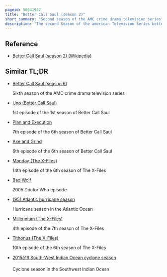 ```yaml
---
pageid: 56641937
title: "Better Call Saul (season 2)"
short_summary: "Second season of the AMC crime drama television series"
description: "The second Season of the american Television Series better Call Saul premiered on 15 february 2016 and ended on 18 April 2016. The Ten-Episode Season was broadcast in the united States on Amc on Monday Night. A spin-off Prequel to breaking bad better Call Saul was created by Peter Gould and Vince gilligan both of whom worked on breaking bad."
---
```


## Reference

- [Better Call Saul (season 2) (Wikipedia)](https://en.wikipedia.org/?curid=56641937)

## Similar TL;DR

- [Better Call Saul (season 6)](/tldr/en/better-call-saul-season-6)

  Sixth season of the AMC crime drama television series

- [Uno (Better Call Saul)](/tldr/en/uno-better-call-saul)

  1st episode of the 1st season of Better Call Saul

- [Plan and Execution](/tldr/en/plan-and-execution)

  7th episode of the 6th season of Better Call Saul

- [Axe and Grind](/tldr/en/axe-and-grind)

  6th episode of the 6th season of Better Call Saul

- [Monday (The X-Files)](/tldr/en/monday-the-x-files)

  14th episode of the 6th season of The X-Files

- [Bad Wolf](/tldr/en/bad-wolf)

  2005 Doctor Who episode

- [1951 Atlantic hurricane season](/tldr/en/1951-atlantic-hurricane-season)

  Hurricane season in the Atlantic Ocean

- [Millennium (The X-Files)](/tldr/en/millennium-the-x-files)

  4th episode of the 7th season of The X-Files

- [Tithonus (The X-Files)](/tldr/en/tithonus-the-x-files)

  10th episode of the 6th season of The X-Files

- [2015â16 South-West Indian Ocean cyclone season](/tldr/en/201516-south-west-indian-ocean-cyclone-season)

  Cyclone season in the Southwest Indian Ocean
